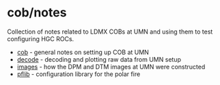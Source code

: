 # cob/notes
Collection of notes related to LDMX COBs at UMN and using them to test configuring HGC ROCs.

- [cob](cob.md) - general notes on setting up COB at UMN
- [decode](decode.md) - decoding and plotting raw data from UMN setup
- [images](images.md) - how the DPM and DTM images at UMN were constructed
- [pflib](pflib.md) - configuration library for the polar fire
